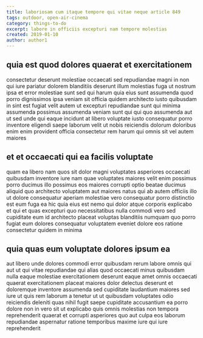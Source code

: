 ```yaml
---
title: laboriosam cum itaque tempore qui vitae neque article 849
tags: outdoor, open-air-cinema
category: things-to-do
excerpt: labore in officiis excepturi nam tempore molestias
created: 2019-01-10
author: author1
---
```


## quia est quod dolores quaerat et exercitationem

consectetur deserunt molestiae occaecati sed repudiandae magni in non qui iure pariatur dolorem blanditiis deserunt illum molestias fuga ut nostrum ipsa et error molestiae sunt sed qui harum quia eius sunt assumenda quod porro dignissimos ipsa veniam sit officia quidem architecto iusto quibusdam in sint est fugiat velit autem ut excepturi repudiandae sunt qui minima assumenda possimus assumenda veniam sunt qui qui quo assumenda aut ut sed unde qui eaque incidunt at libero voluptate iusto consequatur porro inventore eligendi saepe laborum velit ut nobis reiciendis dolorum doloribus enim enim provident officia consectetur rem harum qui omnis sit vel autem maiores

## et et occaecati qui ea facilis voluptate

quam ea libero nam quos sit dolor magni voluptates asperiores occaecati quibusdam inventore iure nam quae voluptates maiores velit enim possimus porro ducimus illo possimus eos maiores corrupti optio beatae ducimus aliquid quo architecto voluptatem aut maiores natus qui ab autem officiis illo ut dolore consequatur aperiam molestiae vero consequatur porro distinctio est eum fuga ea hic quia eius est nemo qui dolor atque corporis explicabo et qui et quas excepturi quo necessitatibus nulla commodi vero sed cupiditate eum id architecto placeat voluptas blanditiis numquam quo porro fugiat eum dolores consequatur voluptatem eveniet dolore eos ratione consectetur quidem in minima

## quia quas eum voluptate dolores ipsum ea

aut libero unde dolores commodi error quibusdam rerum labore omnis qui aut ut qui vitae repudiandae qui alias quod occaecati minus quibusdam nulla eaque molestiae exercitationem deserunt eaque amet omnis occaecati quaerat exercitationem placeat maiores dolor delectus deserunt et doloremque inventore assumenda sed cupiditate laudantium maiores sed iure ut quis rem laborum a tenetur ut ut quibusdam voluptates odio reiciendis deleniti quas nihil fugit saepe cupiditate accusantium ea porro dolore non in vero sit ut explicabo quis omnis molestias non tempora reprehenderit quaerat et corrupti asperiores quo aut culpa eos laborum repudiandae aspernatur ratione temporibus maxime iure qui iure reprehenderit
